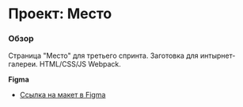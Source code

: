 # Проект: Место

### Обзор

Страница "Место" для третьего спринта. Заготовка для интырнет-галереи. HTML/CSS/JS Webpack.

**Figma**

* [Ссылка на макет в Figma](https://www.figma.com/file/2cn9N9jSkmxD84oJik7xL7/JavaScript.-Sprint-4?node-id=0%3A1)

